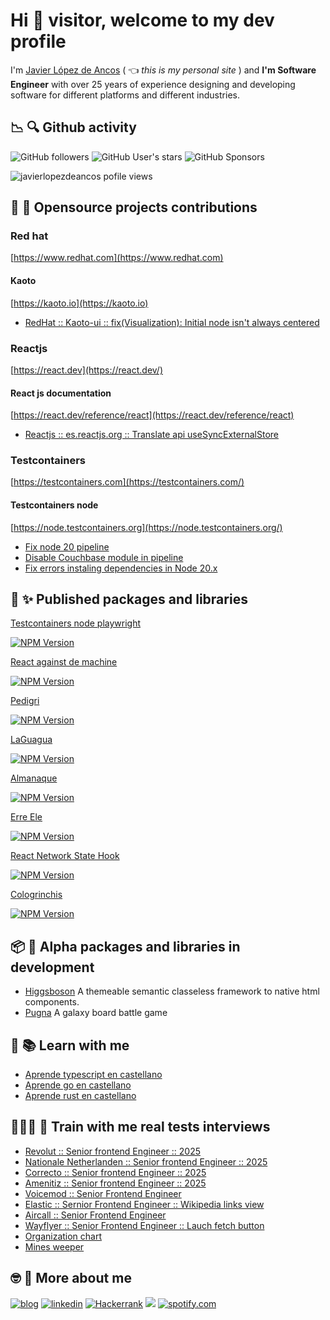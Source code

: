 # Hi 👋 visitor, welcome to my dev profile

I'm [Javier López de Ancos](https://javierlopezdeancos.dev) ( :point_left: *this is my personal site* ) and **I'm Software Engineer** with over 25 years of experience designing and developing software for different platforms and different industries.

## 📉 🔍 Github activity 
![GitHub followers](https://img.shields.io/github/followers/javierlopezdeancos?style=social)
![GitHub User's stars](https://img.shields.io/github/stars/javierlopezdeancos?style=social)
![GitHub Sponsors](https://img.shields.io/github/sponsors/javierlopezdeancos?style=social)

<p align="left"> <img src="https://komarev.com/ghpvc/?username=javierlopezdeancos&label=Profile%20views&color=0e75b6&style=flat" alt="javierlopezdeancos pofile views" /> </p>

## 🚀 🫶 Opensource projects contributions

### Red hat
[https://www.redhat.com](https://www.redhat.com)

#### Kaoto
[https://kaoto.io](https://kaoto.io)

* [RedHat :: Kaoto-ui :: fix(Visualization): Initial node isn't always centered](https://github.com/KaotoIO/kaoto-ui/pull/1010#event-8151584499)

### Reactjs
[https://react.dev](https://react.dev/)

#### React js documentation
[https://react.dev/reference/react](https://react.dev/reference/react)

* [Reactjs :: es.reactjs.org :: Translate api useSyncExternalStore](https://github.com/reactjs/es.reactjs.org/pull/613)

### Testcontainers
[https://testcontainers.com](https://testcontainers.com/)

#### Testcontainers node
[https://node.testcontainers.org](https://node.testcontainers.org/)

* [Fix node 20 pipeline](https://github.com/testcontainers/testcontainers-node/pull/728)
* [Disable Couchbase module in pipeline](https://github.com/testcontainers/testcontainers-node/pull/738)
* [Fix errors instaling dependencies in Node 20.x](https://github.com/testcontainers/testcontainers-node/pull/742)

## 🎁 ✨ Published packages and libraries 
[Testcontainers node playwright](https://github.com/javierlopezdeancos/testcontainers-node-playwright)

[<img src="https://img.shields.io/npm/v/testcontainers-node-playwright?style=for-the-badge&label=testcontainers-node-playwright" alt="NPM Version">](https://www.npmjs.com/package/testcontainers-node-playwright)
  
[React against de machine](https://github.com/javierlopezdeancos/react-against-the-machine)

[<img src="https://img.shields.io/npm/v/react-against-the-machine?style=for-the-badge&label=react-against-the-machine" alt="NPM Version">](https://www.npmjs.com/package/react-against-the-machine)

[Pedigri](https://github.com/javierlopezdeancos/pedigri)

[<img src="https://img.shields.io/npm/v/pedigri?style=for-the-badge&label=pedigri" alt="NPM Version">](https://www.npmjs.com/package/pedigri)

[LaGuagua](https://github.com/javierlopezdeancos/laguagua)

[<img src="https://img.shields.io/npm/v/laguagua?style=for-the-badge&label=laguagua" alt="NPM Version">](https://www.npmjs.com/package/laguagua)

[Almanaque](https://github.com/javierlopezdeancos/almanaque)

[<img src="https://img.shields.io/npm/v/almanaque?style=for-the-badge&label=almanaque" alt="NPM Version">](https://www.npmjs.com/package/almanaque)

[Erre Ele](https://github.com/javierlopezdeancos/erre-ele)

[<img src="https://img.shields.io/npm/v/erre-ele?style=for-the-badge&label=erre-ele" alt="NPM Version">](https://www.npmjs.com/package/erre-ele)

[React Network State Hook](https://github.com/javierlopezdeancos/react-network-state-hook)

[<img src="https://img.shields.io/npm/v/react-network-state-hook?style=for-the-badge&label=react-network-state-hook" alt="NPM Version">](https://www.npmjs.com/package/react-network-state-hook)

[Cologrinchis](https://github.com/javierlopezdeancos/cologrinchis)

[<img src="https://img.shields.io/npm/v/cologrinchis?style=for-the-badge&label=cologrinchis" alt="NPM Version">](https://www.npmjs.com/package/cologrinchis)

## 📦 🍼 Alpha packages and libraries in development
* [Higgsboson](https://codeberg.org/higgsboson/higgsboson) A themeable semantic classeless framework to native html components.
* [Pugna](https://codeberg.org/pugna/pugna) A galaxy board battle game

## 📕 📚 Learn with me
* [Aprende typescript en castellano](https://github.com/javierlopezdeancos/aprende-typescript)
* [Aprende go en castellano](https://github.com/javierlopezdeancos/aprende-go)
* [Aprende rust en castellano](https://github.com/javierlopezdeancos/aprende-rust)

## 👨🏻‍💻 🎯 Train with me real tests interviews
* [Revolut :: Senior frontend Engineer :: 2025](https://github.com/javierlopezdeancos/revolut-test-interview)
* [Nationale Netherlanden :: Senior frontend Engineer :: 2025](https://github.com/javierlopezdeancos/nationale-netherlanden-test-challenge)
* [Correcto :: Senior frontend Engineer :: 2025](https://github.com/javierlopezdeancos/frontend-assignment)
* [Amenitiz :: Senior frontend Engineer :: 2025](https://github.com/javierlopezdeancos/fe-technical-challenge)
* [Voicemod :: Senior Frontend Engineer](https://github.com/javierlopezdeancos/voicemod-code-challenge)
* [Elastic :: Sernior Frontend Engineer :: Wikipedia links view ](https://github.com/javierlopezdeancos/elastic-wikipedia-links-view-hiring-test)
* [Aircall :: Senior Frontend Engineer](https://github.com/javierlopezdeancos/frontend-hiring-test/pull/1)
* [Wayflyer :: Senior Frontend Engineer :: Lauch fetch button](https://github.com/javierlopezdeancos/wayflare-fe-tech-interview)
* [Organization chart](https://github.com/javierlopezdeancos/spqrt)
* [Mines weeper](https://github.com/javierlopezdeancos/mines-weeper)

## 🤓 💾 More about me 
[![blog](https://img.shields.io/badge/blog-0A0A0A?style=for-the-badge&logoColor=white)]([https://blog.javierlopezdeancos.dev](https://javierlopezdeancos.dev/blog))
[![linkedin](https://img.shields.io/badge/LinkedIn-0077B5?style=for-the-badge&logo=linkedin&logoColor=white)](https://linkedin.com/in/javierlopezdeancos)
[![Hackerrank](https://img.shields.io/badge/-Hackerrank-2EC866?style=for-the-badge&logo=HackerRank&logoColor=white)](https://www.hackerrank.com/javierland/hackos)
<a rel="me" href="https://mastodon.social/@javierlopezdeancos"><img src="https://img.shields.io/badge/mastodon-780cf4?style=for-the-badge&logoColor=white" /></a>
[![spotify.com](https://img.shields.io/badge/Spotify-1ED760?&style=for-the-badge&logo=spotify&logoColor=white)](https://open.spotify.com/user/vagabundo)
